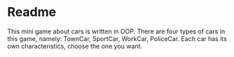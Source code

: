 # Readme

This mini game about cars is written in OOP. There are four types of cars in this game, namely: TownCar, SportCar, WorkCar, PoliceCar. Each car has its own characteristics, choose the one you want.
